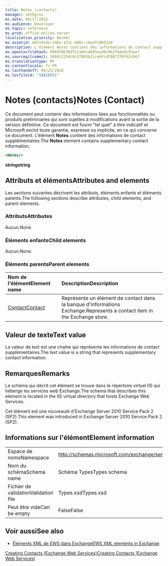 ```yaml
---
title: Notes (contacts)
manager: sethgros
ms.date: 09/17/2015
ms.audience: Developer
ms.topic: reference
ms.prod: office-online-server
localization_priority: Normal
ms.assetid: e851914a-24be-431c-8d6c-cbedfc0652a9
description: L'élément Notes contient des informations de contact supplémentaires.
ms.openlocfilehash: 0969f0b36df12a0dc4b05eed9c062fbda9c93ae7
ms.sourcegitcommit: 34041125dc8c5f993b21cebfc4f8b72f0fd2cb6f
ms.translationtype: MT
ms.contentlocale: fr-FR
ms.lasthandoff: 06/25/2018
ms.locfileid: "19828551"
---
```

# <a name="notes-contact"></a><span data-ttu-id="b0258-103">Notes (contacts)</span><span class="sxs-lookup"><span data-stu-id="b0258-103">Notes (Contact)</span></span>

<span data-ttu-id="b0258-104">Ce document peut contenir des informations liées aux fonctionnalités ou produits préliminaires qui sont sujettes à modifications avant la sortie de la version définitive. Ce document est fourni "tel quel" à titre indicatif et Microsoft exclut toute garantie, expresse ou implicite, en ce qui concerne ce document. L'élément **Notes** contient des informations de contact supplémentaires.</span><span class="sxs-lookup"><span data-stu-id="b0258-104">The **Notes** element contains supplementary contact information.</span></span> 
  
```XML
<Notes/>
```

 <span data-ttu-id="b0258-105">**string**</span><span class="sxs-lookup"><span data-stu-id="b0258-105">**string**</span></span>
## <a name="attributes-and-elements"></a><span data-ttu-id="b0258-106">Attributs et éléments</span><span class="sxs-lookup"><span data-stu-id="b0258-106">Attributes and elements</span></span>

<span data-ttu-id="b0258-107">Les sections suivantes décrivent les attributs, éléments enfants et éléments parents.</span><span class="sxs-lookup"><span data-stu-id="b0258-107">The following sections describe attributes, child elements, and parent elements.</span></span>
  
### <a name="attributes"></a><span data-ttu-id="b0258-108">Attributs</span><span class="sxs-lookup"><span data-stu-id="b0258-108">Attributes</span></span>

<span data-ttu-id="b0258-109">Aucun.</span><span class="sxs-lookup"><span data-stu-id="b0258-109">None.</span></span>
  
### <a name="child-elements"></a><span data-ttu-id="b0258-110">Éléments enfants</span><span class="sxs-lookup"><span data-stu-id="b0258-110">Child elements</span></span>

<span data-ttu-id="b0258-111">Aucun.</span><span class="sxs-lookup"><span data-stu-id="b0258-111">None.</span></span>
  
### <a name="parent-elements"></a><span data-ttu-id="b0258-112">Éléments parents</span><span class="sxs-lookup"><span data-stu-id="b0258-112">Parent elements</span></span>

|<span data-ttu-id="b0258-113">**Nom de l'élément**</span><span class="sxs-lookup"><span data-stu-id="b0258-113">**Element name**</span></span>|<span data-ttu-id="b0258-114">**Description**</span><span class="sxs-lookup"><span data-stu-id="b0258-114">**Description**</span></span>|
|:-----|:-----|
|[<span data-ttu-id="b0258-115">Contact</span><span class="sxs-lookup"><span data-stu-id="b0258-115">Contact</span></span>](contact.md) <br/> |<span data-ttu-id="b0258-116">Représente un élément de contact dans la banque d'informations Exchange.</span><span class="sxs-lookup"><span data-stu-id="b0258-116">Represents a contact item in the Exchange store.</span></span>  <br/> |
   
## <a name="text-value"></a><span data-ttu-id="b0258-117">Valeur de texte</span><span class="sxs-lookup"><span data-stu-id="b0258-117">Text value</span></span>

<span data-ttu-id="b0258-118">La valeur de text est une chaîne qui représente les informations de contact supplémentaires.</span><span class="sxs-lookup"><span data-stu-id="b0258-118">The text value is a string that represents supplementary contact information.</span></span>
  
## <a name="remarks"></a><span data-ttu-id="b0258-119">Remarques</span><span class="sxs-lookup"><span data-stu-id="b0258-119">Remarks</span></span>

<span data-ttu-id="b0258-120">Le schéma qui décrit cet élément se trouve dans le répertoire virtuel IIS qui héberge les services web Exchange.</span><span class="sxs-lookup"><span data-stu-id="b0258-120">The schema that describes this element is located in the IIS virtual directory that hosts Exchange Web Services.</span></span>
  
<span data-ttu-id="b0258-121">Cet élément est une nouveauté d'Exchange Server 2010 Service Pack 2 (SP2).</span><span class="sxs-lookup"><span data-stu-id="b0258-121">This element was introduced in Exchange Server 2010 Service Pack 2 (SP2).</span></span>
  
## <a name="element-information"></a><span data-ttu-id="b0258-122">Informations sur l'élément</span><span class="sxs-lookup"><span data-stu-id="b0258-122">Element information</span></span>

|||
|:-----|:-----|
|<span data-ttu-id="b0258-123">Espace de noms</span><span class="sxs-lookup"><span data-stu-id="b0258-123">Namespace</span></span>  <br/> |http://schemas.microsoft.com/exchange/services/2006/types  <br/> |
|<span data-ttu-id="b0258-124">Nom du schéma</span><span class="sxs-lookup"><span data-stu-id="b0258-124">Schema name</span></span>  <br/> |<span data-ttu-id="b0258-125">Schéma Types</span><span class="sxs-lookup"><span data-stu-id="b0258-125">Types schema</span></span>  <br/> |
|<span data-ttu-id="b0258-126">Fichier de validation</span><span class="sxs-lookup"><span data-stu-id="b0258-126">Validation file</span></span>  <br/> |<span data-ttu-id="b0258-127">Types.xsd</span><span class="sxs-lookup"><span data-stu-id="b0258-127">Types.xsd</span></span>  <br/> |
|<span data-ttu-id="b0258-128">Peut être vide</span><span class="sxs-lookup"><span data-stu-id="b0258-128">Can be empty</span></span>  <br/> |<span data-ttu-id="b0258-129">False</span><span class="sxs-lookup"><span data-stu-id="b0258-129">False</span></span>  <br/> |
   
## <a name="see-also"></a><span data-ttu-id="b0258-130">Voir aussi</span><span class="sxs-lookup"><span data-stu-id="b0258-130">See also</span></span>



- [<span data-ttu-id="b0258-131">Éléments XML de EWS dans Exchange</span><span class="sxs-lookup"><span data-stu-id="b0258-131">EWS XML elements in Exchange</span></span>](ews-xml-elements-in-exchange.md)


[<span data-ttu-id="b0258-132">Creating Contacts (Exchange Web Services)</span><span class="sxs-lookup"><span data-stu-id="b0258-132">Creating Contacts (Exchange Web Services)</span></span>](http://msdn.microsoft.com/library/4845917e-70d1-481c-bbd7-011ec6571789%28Office.15%29.aspx)

